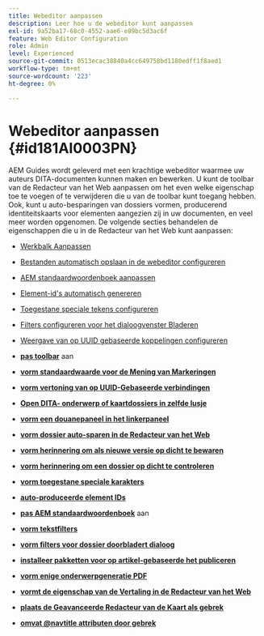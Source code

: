 ```yaml
---
title: Webeditor aanpassen
description: Leer hoe u de webeditor kunt aanpassen
exl-id: 9a52ba17-68c0-4552-aae6-e89bc5d3ac6f
feature: Web Editor Configuration
role: Admin
level: Experienced
source-git-commit: 0513ecac38840a4cc649758bd1180edff1f8aed1
workflow-type: tm+mt
source-wordcount: '223'
ht-degree: 0%

---
```


# Webeditor aanpassen {#id181AI0003PN}

AEM Guides wordt geleverd met een krachtige webeditor waarmee uw auteurs DITA-documenten kunnen maken en bewerken. U kunt de toolbar van de Redacteur van het Web aanpassen om het even welke eigenschap toe te voegen of te verwijderen die u van de toolbar kunt toegang hebben. Ook, kunt u auto-besparingen van dossiers vormen, producerend identiteitskaarts voor elementen aangezien zij in uw documenten, en veel meer worden opgenomen. De volgende secties behandelen de eigenschappen die u in de Redacteur van het Web kunt aanpassen:

- [Werkbalk Aanpassen](conf-web-editor-customize-toolbar.md#)
- [Bestanden automatisch opslaan in de webeditor configureren](auto-save-in-editor.md#)
- [AEM standaardwoordenboek aanpassen](customize-aem-custom-dictionary.md#)
- [Element-id&#39;s automatisch genereren](auto-generate-ids.md#)
- [Toegestane speciale tekens configureren](conf-special-chars.md#)
- [Filters configureren voor het dialoogvenster Bladeren](conf-custom-file-filters.md#)
- [Weergave van op UUID gebaseerde koppelingen configureren](conf-uuid-based-links.md#)

- **[pas toolbar](conf-web-editor-customize-toolbar.md)** aan

- **[vorm standaardwaarde voor de Mening van Markeringen](configure-default-value-tags-view.md)**

- **[vorm vertoning van op UUID-Gebaseerde verbindingen](conf-uuid-based-links.md)**

- **[Open DITA- onderwerp of kaartdossiers in zelfde lusje](open-dita-files-same-tab.md)**

- **[vorm een douanepaneel in het linkerpaneel](configure-custom-panel.md)**

- **[vorm dossier auto-sparen in de Redacteur van het Web](auto-save-in-editor.md)**

- **[vorm herinnering om als nieuwe versie op dicht te bewaren](conf-save-as-new-version-close.md)**

- **[vorm herinnering om een dossier op dicht te controleren](conf-checkin-file-close.md)**

- **[vorm toegestane speciale karakters](conf-special-chars.md)**

- **[auto-produceerde element IDs](auto-generate-ids.md)**

- **[pas AEM standaardwoordenboek](customize-aem-custom-dictionary.md)** aan

- **[vorm tekstfilters](config-text-filters.md)**

- **[vorm filters voor dossier doorbladert dialoog](conf-custom-file-filters.md)**

- **[installeer pakketten voor op artikel-gebaseerde het publiceren](configure-article-based-publishing.md)**

- **[vorm enige onderwerpgeneratie PDF](conf-pdf-generation-dita-ot.md)**

- **[vormt de eigenschap van de Vertaling in de Redacteur van het Web](conf-translation-web-editor.md)**

- **[plaats de Geavanceerde Redacteur van de Kaart als gebrek](conf-map-editor.md)**

- **[omvat @navtitle attributen door gebrek](auto-add-navtitle.md)**
